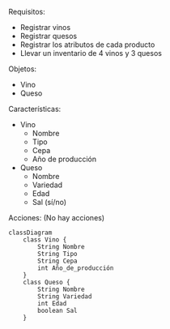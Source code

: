 <!-- 
Una vinoteca quiere registrar los vinos y quesos que ofrecen.
De cada vino se necesita registrar su nombre, tipo, cepa y 
año de producción.
De cada queso se necesita registrar su nombre, variedad, 
edad y si lleva sal.
La vinoteca tiene en su inventario 4 vinos y 3 quesos 

- Realiza el análisis y diseño de las clases Vino y Queso
- Escribe el codigo en Python para crear la clases Vino y Queso
- Instancia los 4 vinos y 3 quesos con sus respectivos atributos 
-->

Requisitos:
- Registrar vinos
- Registrar quesos
- Registrar los atributos de cada producto
- Llevar un inventario de 4 vinos y 3 quesos

Objetos:
- Vino
- Queso

Características:
- Vino
    - Nombre
    - Tipo
    - Cepa
    - Año de producción
- Queso
    - Nombre
    - Variedad
    - Edad
    - Sal (sí/no)

Acciones:
(No hay acciones)

```mermaid
classDiagram    
    class Vino {
        String Nombre
        String Tipo
        String Cepa
        int Año_de_producción
    }
    class Queso {
        String Nombre
        String Variedad
        int Edad
        boolean Sal
    }
```
